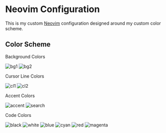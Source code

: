 # Neovim Configuration

This is my custom [Neovim] configuration designed around my custom color scheme.

## Color Scheme

Background Colors

![bg1](https://placehold.co/100x50/f5eacf/ffffff?text=f5eacf)
![bg2](https://placehold.co/100x50/dbdccf/ffffff?text=dbdccf)

Cursor Line Colors

![cl1](https://placehold.co/100x50/dbd6b0/ffffff?text=dbd6b0)
![cl2](https://placehold.co/100x50/bbc1a3/ffffff?text=bbc1a3)

Accent Colors

![accent](https://placehold.co/100x50/99886d/ffffff?text=99886d)
![search](https://placehold.co/100x50/b4b69a/ffffff?text=b4b69a)

Code Colors

![black](https://placehold.co/100x50/99886d/ffffff?text=99886d)
![white](https://placehold.co/100x50/514530/ffffff?text=514530)
![blue](https://placehold.co/100x50/496a68/ffffff?text=496a68)
![cyan](https://placehold.co/100x50/485b27/ffffff?text=485b27)
![red](https://placehold.co/100x50/674239/ffffff?text=674239)
![magenta](https://placehold.co/100x50/736929/ffffff?text=736929)

[neovim]: https://github.com/neovim/neovim
